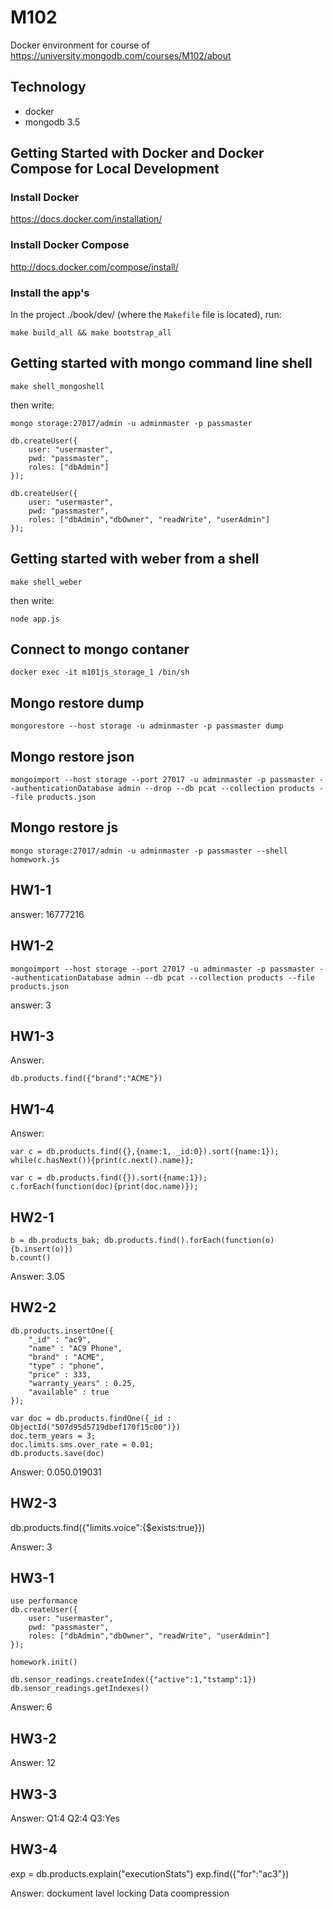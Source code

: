 M102
========================

Docker environment for course of https://university.mongodb.com/courses/M102/about

Technology
----------------
- docker
- mongodb 3.5


Getting Started with Docker and Docker Compose for Local Development
--------------------------------------------------------------------

### Install Docker

https://docs.docker.com/installation/

### Install Docker Compose

http://docs.docker.com/compose/install/

### Install the app's

In the project ./book/dev/ (where the `Makefile` file is located), run:

```
make build_all && make bootstrap_all
```


Getting started with mongo command line shell
--------------------------------------------------------------------

```
make shell_mongoshell
```

then write:

```
mongo storage:27017/admin -u adminmaster -p passmaster
```

```
db.createUser({
    user: "usermaster",
    pwd: "passmaster",
    roles: ["dbAdmin"]
});

db.createUser({
    user: "usermaster",
    pwd: "passmaster",
    roles: ["dbAdmin","dbOwner", "readWrite", "userAdmin"]
});
```


Getting started with weber from a shell
--------------------------------------------------------------------

```
make shell_weber
```

then write:

```
node app.js
```


Connect to mongo contaner
--------------------------------------------------------------------

```
docker exec -it m101js_storage_1 /bin/sh
```


Mongo restore dump
--------------------------------------------------------------------

```
mongorestore --host storage -u adminmaster -p passmaster dump
```


Mongo restore json
--------------------------------------------------------------------

```
mongoimport --host storage --port 27017 -u adminmaster -p passmaster --authenticationDatabase admin --drop --db pcat --collection products --file products.json
```

Mongo restore js
--------------------------------------------------------------------

```
mongo storage:27017/admin -u adminmaster -p passmaster --shell homework.js
```


HW1-1
--------------------------------------------------------------------

answer: 16777216

HW1-2
--------------------------------------------------------------------

```
mongoimport --host storage --port 27017 -u adminmaster -p passmaster --authenticationDatabase admin --db pcat --collection products --file products.json
```

answer: 3

HW1-3
--------------------------------------------------------------------

Answer: 

```
db.products.find({"brand":"ACME"})
```


HW1-4
--------------------------------------------------------------------

Answer:  

```
var c = db.products.find({},{name:1, _id:0}).sort({name:1});
while(c.hasNext()){print(c.next().name)};
```

```
var c = db.products.find({}).sort({name:1});
c.forEach(function(doc){print(doc.name)});
```


HW2-1
--------------------------------------------------------------------

```
b = db.products_bak; db.products.find().forEach(function(o){b.insert(o)})
b.count()

```

Answer: 3.05


HW2-2
--------------------------------------------------------------------

```
db.products.insertOne({
    "_id" : "ac9",
    "name" : "AC9 Phone",
    "brand" : "ACME",
    "type" : "phone",
    "price" : 333,
    "warranty_years" : 0.25,
    "available" : true
});
```

```
var doc = db.products.findOne({_id : ObjectId("507d95d5719dbef170f15c00")})
doc.term_years = 3;
doc.limits.sms.over_rate = 0.01;
db.products.save(doc)
```

Answer:   0.050.019031

HW2-3
--------------------------------------------------------------------

db.products.find({"limits.voice":{$exists:true}})

Answer:   3


HW3-1
--------------------------------------------------------------------

```
use performance
db.createUser({
    user: "usermaster",
    pwd: "passmaster",
    roles: ["dbAdmin","dbOwner", "readWrite", "userAdmin"]
});
```

```
homework.init()
```


```
db.sensor_readings.createIndex({"active":1,"tstamp":1})
db.sensor_readings.getIndexes()

```

Answer:   6

HW3-2
--------------------------------------------------------------------

Answer:   12


HW3-3
--------------------------------------------------------------------

Answer:     Q1:4
            Q2:4
            Q3:Yes

HW3-4
--------------------------------------------------------------------

exp = db.products.explain("executionStats")
exp.find({"for":"ac3"})


Answer:     dockument lavel locking
            Data coompression